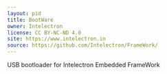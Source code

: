 ```yaml
---
layout: pid
title: BootWare
owner: Intelectron
license: CC BY-NC-ND 4.0
site: https://www.intelectron.in
source: https://github.com/Intelectron/FrameWork/
---
```

USB bootloader for Intelectron Embedded FrameWork
